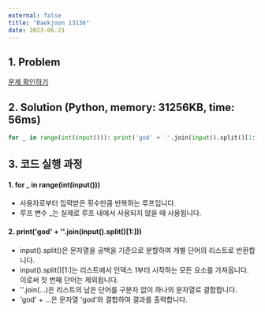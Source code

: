 ```yaml
---
external: false
title: "Baekjoon 13136"
date: 2023-06-21
---
```


## 1. Problem

[문제 확인하기](https://www.acmicpc.net/problem/13136)

## 2. Solution (Python, memory: 31256KB, time: 56ms)

```python
for _ in range(int(input())): print('god' + ''.join(input().split()[1:]))
```

## 3. 코드 실행 과정

#### 1. for _ in range(int(input()))

- 사용자로부터 입력받은 횟수만큼 반복하는 루프입니다.
- 루프 변수 _는 실제로 루프 내에서 사용되지 않을 때 사용됩니다.

#### 2. print('god' + ''.join(input().split()[1:]))
  
- input().split()은 문자열을 공백을 기준으로 분할하여 개별 단어의 리스트로 반환합니다.
- input().split()[1:]는 리스트에서 인덱스 1부터 시작하는 모든 요소를 가져옵니다. 이로써 첫 번째 단어는 제외됩니다.
- ''.join(...)은 리스트의 남은 단어를 구분자 없이 하나의 문자열로 결합합니다.
- 'god' + ...은 문자열 'god'와 결합하여 결과를 출력합니다.
